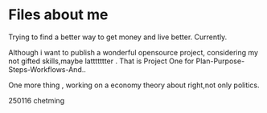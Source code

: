 
# Files about me
Trying to find a better way to get money and live better. Currently.

Although i want to publish a wonderful opensource project, considering my not gifted skills,maybe lattttttter .
That is Project One for Plan-Purpose-Steps-Workflows-And..

One more thing , working on a economy theory about right,not only politics.

250116
chetming
<!---
justdoins/justdoins is a ✨ special ✨ repository because its `README.md` (this file) appears on your GitHub profile.
You can click the Preview link to take a look at your changes.
--->

